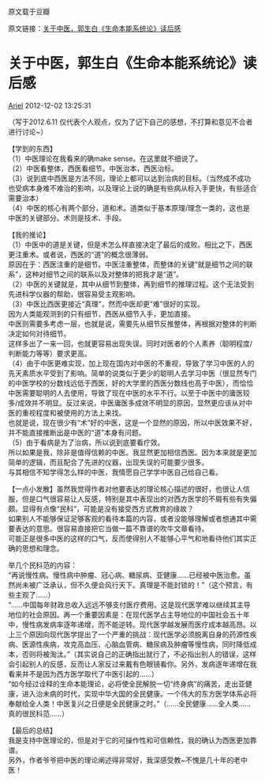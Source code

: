 原文载于豆瓣    

原文链接：[关于中医，郭生白《生命本能系统论》读后感](https://site.douban.com/arielmelody/widget/notes/11707884/note/250389807/)  

# 关于中医，郭生白《生命本能系统论》读后感  

[Ariel](https://www.douban.com/people/mermaid8756/) 2012-12-02 13:25:31  

（写于2012.6.11 仅代表个人观点，仅为了记下自己的感想，不打算和意见不合者进行讨论~）  

  

【学到的东西】  
（1）中医理论在我看来的确make sense。在这里就不细说了。  
（2）中医看整体，西医看细节。中医治本，西医治标。  
（3）说到底中西医是方法不同，理论上都可以达到治病的目标。（当然成不成功也受病本身难不难治的影响，以及理论上说的确是有些病从标入手更快，有些适合需要治本）  
（4）中医的核心有两个部分，道和术。道类似于基本原理/理念一类的，这也是中医的关键部分。术则是技术、手段。  

【我的推论】  
（1）中医中的道是关键，但是术怎么样直接决定了最后的成败。相比之下，西医更注重术。或者说，西医的“道”的概念很薄弱。  
原因在于：西医注重的是细节。中医注重整体，而整体的关键“就是细节之间的联系”，这种对细节之间的联系以及对整体的把我才是“道”。  
（2）中医的关键就是，其中从细节到整体，再到细节的推理过程。这个无法受到先进科学仪器的帮助，很容易受主观影响。  
（3）中医比西医更接近“真理”，然而中医却更“难”很好的实现。  
因为人类能观测到的只有细节，西医从细节入手，更加直接。  
中医则需要多考虑一层，也就是说，需要先从细节反推整体，再根据对整体的判断决定如何对待细节。  
这样多出了一来一回，也就更容易出现失误。同时对医者的个人素养（聪明程度/判断能力等等）要求更高。  
（4）由于中医更难实现，加上现在国内对中医的不重视，导致了学习中医的人的先天素质水平受到了影响。简单的说类似于更少的聪明人去学习中医（很显然专门的中医学校的分数线远低于西医，好的大学里的西医分数线也高于中医），而恰恰中医需要聪明的人去使用，导致了现在中医的水平不行。以至于中医中的庸医较多/成效并不明显。反过来说，中医庸医多成效不明显的原因，显然更应该从对中医的重视程度和被使用的方法上来找。  
也就是说，现在很少有“术”好的中医，这是一个显然的原因，所以中医效果不好，并不能直接推断出是中医的“道”本身有问题。  
（5）由于看病是为了治病，所以说到底要看疗效。  
所以如果是我，除非是值得信赖的中医。我显然更加相信西医。因为本来就是更加简单的逻辑，而且配合了先进的仪器，出现失误的可能要少很多。  
与其相信不知学得怎么样的中医，我情愿自己学学中医自己给自己看。  


【一点小发散】虽然我觉得作者对他要表达的理论核心描述的很好，也很让人信服，但是口气很容易让人反感，特别是其中表现出的对西方医学的不屑有些有失偏颇。显得有点像“民科”，可能是没有接受西方式教育的缘故？  
如果别人不能够保证足够客观的看待本篇的内容，或者没能够理解或者想通其中需要表达的意思。很容易直接把它当做一篇不靠谱的吹牛文章看待。  
可能正是很多中医的这样的口气，反而使得别人不能够心平气和地看待他们其实正确的思想和理念。  

举几个民科范的内容：  
“再说慢性病。慢性病中肿瘤、冠心病、糖尿病、亚健康……已经被中医治愈。虽然尚未被广泛承认，但不久便会风行天下。真理是不能封锁的！”（这个预言，有些主观了……）  
“……中国每年财政总收入远远不够支付医疗费用。这是现代医学难以继续其主导地位的社会原因。再一个重要因素是：在现代医学占主导地位的中国社会五十年中，慢性病发病率逐年递增，而不能逆转。现代医学越发展而医疗成本越高昂。以上三个原因向现代医学提出了一个严重的挑战：现代医学必须脱离自身的药源性疾病、医源性疾病，攻克高血压、心脑血管病、糖尿病及肿瘤等慢性病，同时降低成本，否则将被淘汰。”（其实说自己的正确指出就行了，不必指出别人的错误，这样会引起别人的反感，反而让人家反过来戴有色眼镜看你。另外，发病逐年递增在我看来并不是因为西方医学取代了中医引起的……）  
“如今经过诠释的生命本能理论，必将使全民解脱一切“终身病”的痛苦，走出亚健康，进入治未病的时代，实现中华大国的全民健康。一个伟大的东方医学体系必将奉献给全人类！中医复兴之日便是全民健康之时。”（……全民健康……全人类……真的很民科范……）  

【最后的总结】  
我是支持中医理论的，但是对于它的可操作性和可信赖性，我的确认为西医更加靠谱。  
另外，作者爷爷把中医的理论阐述得非常好，我深感受教~不愧是几十年的老中医！